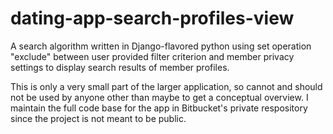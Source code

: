 # dating-app-search-profiles-view

A search algorithm written in Django-flavored python using set operation "exclude" between user provided filter criterion and member privacy settings to display search results of member profiles. 

This is only a very small part of the larger application, so cannot and should not be used by anyone other than maybe to get a conceptual overview. I maintain the full code base for the app in Bitbucket's private respository since the project is not meant to be public.
